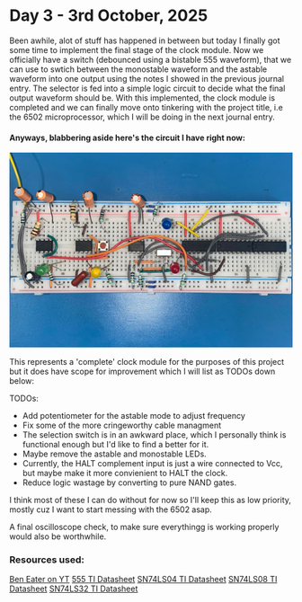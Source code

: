 # Day 3 - 3rd October, 2025

Been awhile, alot of stuff has happened in between but today I finally got some time to implement the final stage of the clock module. Now we officially have a switch (debounced using a bistable 555 waveform), that we can use to swtich between the monostable waveform and the astable waveform into one output using the notes I showed in the previous journal entry. The selector is fed into a simple logic circuit to decide what the final output waveform should be. With this implemented, the clock module is completed and we can finally move onto tinkering with the project title, i.e the 6502 microprocessor, which I will be doing in the next journal entry.

#### Anyways, blabbering aside here's the circuit I have right now:

<img src="../imgs/day3-2-10-2025-circuit.jpg">


This represents a 'complete' clock module for the purposes of this project but it does have scope for improvement which I will list as TODOs down below:

TODOs:

- Add potentiometer for the astable mode to adjust frequency
- Fix some of the more cringeworthy cable managment
- The selection switch is in an awkward place, which I personally think is functional enough but I'd like to find a better for it.
- Maybe remove the astable and monostable LEDs. 
- Currently, the HALT complement input is just a wire connected to Vcc, but maybe make it more convienient to HALT the clock.
- Reduce logic wastage by converting to pure NAND gates.

I think most of these I can do without for now so I'll keep this as low priority, mostly cuz I want to start messing with the 6502 asap. 

A final oscilloscope check, to make sure everythingg is working properly would also be worthwhile.


### Resources used:
[Ben Eater on YT](https://www.youtube.com/playlist?list=PLowKtXNTBypGqImE405J2565dvjafglHU)
[555 TI Datasheet](https://www.ti.com/lit/ds/symlink/ne555.pdf?ts=1757424612211&ref_url=https%253A%252F%252Fwww.ti.com%252Fproduct%252FNE555%252Fpart-details%252FNE555P)
[SN74LS04 TI Datasheet](hhttps://www.ti.com/lit/ds/symlink/sn7404.pdf?ts=1759442912987&ref_url=https%253A%252F%252Fwww.ti.com%252Fproduct%252FSN7404%253Fbm-verify%253DAAQAAAAM_____7vG_4vkJYaf-RTHNTVu-c_Km7ZypFqC0rKq2affstOFFrNsc5VcY8cZXphG27KGE4LUr53zoFVW0gl0YIfmvmfCWIaQ73HchZwvW7OKrxK1KDO6-Y6nyyXUGg9fQ3QilCYZV_cnCUuXRcUmPhOWqiV0qdUoHsbND29mObAL6HLluXLMtpQKLOemgSrTE1KJIbxjhHExZxVcWTDk0WO8wn_ENaYvLOzFcGvj5vvDCZa8IrfyD95NLeVNcV7eGGLlmGB9Z3EzYhAIpY9g_35TTUk8IfLx1abU7HB5)
[SN74LS08 TI Datasheet](https://www.ti.com/lit/ds/symlink/sn74ls08.pdf?ts=1759400113461&ref_url=https%253A%252F%252Fwww.ti.com%252Fproduct%252FSN74LS08)
[SN74LS32 TI Datasheet](https://www.ti.com/lit/ds/symlink/sn7432.pdf?ts=1759443233456&ref_url=https%253A%252F%252Fwww.ti.com%252Fproduct%252FSN7432)